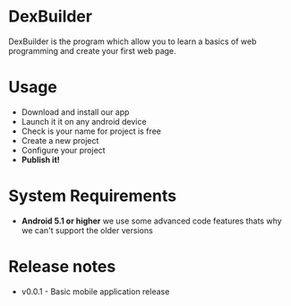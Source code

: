# DexBuilder
DexBuilder is the program which allow you to learn a basics of web programming and create your first web page.
# Usage 
<ul>
  <li>Download and install our app</li>
  <li>Launch it it on any android device</li>
  <li>Check is your name for project is free</li>
  <li>Create a new project</li>
  <li>Configure your project</li>
  <li><b>Publish it!</b></li>
 </ul>
 
 # System Requirements
 <ul>
  <li><b>Android 5.1 or higher</b> we use some advanced code features thats why we can't support the older versions</li>
 </ul>
 
 # Release notes

 <ul>
  <li>v0.0.1 - Basic mobile application release</li>
 </ul>
 
